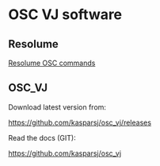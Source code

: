 # OSC VJ software

## Resolume

[Resolume OSC commands](https://resolume.com/download/Manual/OSC/OSC%20list.txt)

## OSC_VJ

Download latest version from:

https://github.com/kasparsj/osc_vj/releases

Read the docs (GIT):

https://github.com/kasparsj/osc_vj
